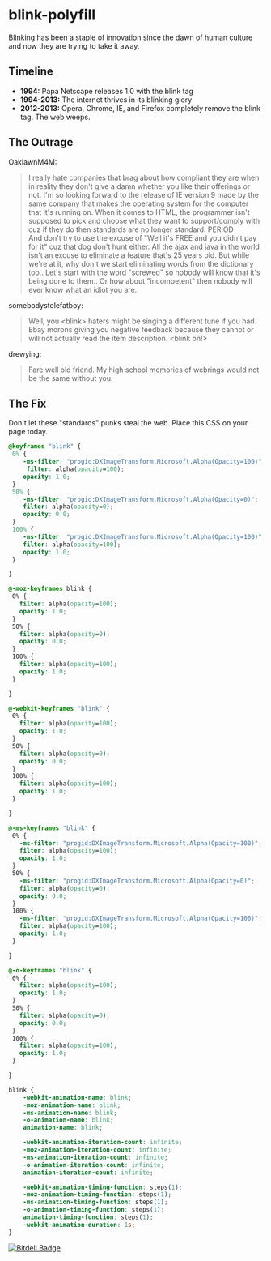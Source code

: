 blink-polyfill
==============

Blinking has been a staple of innovation since the dawn of human culture and now they are trying to take it away.

## Timeline

- __1994:__ Papa Netscape releases 1.0 with the blink tag
- __1994-2013:__ The internet thrives in its blinking glory
- __2012-2013:__ Opera, Chrome, IE, and Firefox completely remove the blink tag. The web weeps.

## The Outrage

OaklawnM4M:
> I really hate companies that brag about how compliant they are when in reality they don't give a damn whether you like their offerings or not. I'm so looking forward to the release of IE version  9 made by the same company that makes the operating system for the computer that it's running on. 
> When it comes to HTML, the programmer isn't supposed to pick and choose what they want to support/comply with cuz if they do then standards are no longer standard.  PERIOD   
> And don't try to use the excuse of "Well it's FREE and you didn't pay for it"  cuz that dog don't hunt either.  All the ajax and java in the world isn't an excuse to eliminate a feature that's 25 years old.  But while we're at it, why don't we start eliminating words from the dictionary too..  Let's start with the word "screwed" so nobody will know that it's being done to them..  Or how about "incompetent" then nobody will ever know what an idiot you are.

somebodystolefatboy:
> Well, you \<blink\> haters might be singing a different tune if you had Ebay morons giving you negative  feedback because they cannot or will not actually read the item description. \<blink on!\>

drewying:
> Fare well old <blink> friend. My high school memories of webrings would not be the same without you.

## The Fix

Don't let these "standards" punks steal the web. Place this CSS on your page today.

```css
@keyframes "blink" {
 0% {
    -ms-filter: "progid:DXImageTransform.Microsoft.Alpha(Opacity=100)";
     filter: alpha(opacity=100);
   	opacity: 1.0;
 }
 50% {
    -ms-filter: "progid:DXImageTransform.Microsoft.Alpha(Opacity=0)";
   	filter: alpha(opacity=0);
   	opacity: 0.0;
 }
 100% {
    -ms-filter: "progid:DXImageTransform.Microsoft.Alpha(Opacity=100)";
   	filter: alpha(opacity=100);
   	opacity: 1.0;
 }

}

@-moz-keyframes blink {
 0% {
   filter: alpha(opacity=100);
   opacity: 1.0;
 }
 50% {
   filter: alpha(opacity=0);
   opacity: 0.0;
 }
 100% {
   filter: alpha(opacity=100);
   opacity: 1.0;
 }

}

@-webkit-keyframes "blink" {
 0% {
   filter: alpha(opacity=100);
   opacity: 1.0;
 }
 50% {
   filter: alpha(opacity=0);
   opacity: 0.0;
 }
 100% {
   filter: alpha(opacity=100);
   opacity: 1.0;
 }

}

@-ms-keyframes "blink" {
 0% {
   -ms-filter: "progid:DXImageTransform.Microsoft.Alpha(Opacity=100)";
   filter: alpha(opacity=100);
   opacity: 1.0;
 }
 50% {
   -ms-filter: "progid:DXImageTransform.Microsoft.Alpha(Opacity=0)";
   filter: alpha(opacity=0);
   opacity: 0.0;
 }
 100% {
   -ms-filter: "progid:DXImageTransform.Microsoft.Alpha(Opacity=100)";
   filter: alpha(opacity=100);
   opacity: 1.0;
 }

}

@-o-keyframes "blink" {
 0% {
   filter: alpha(opacity=100);
   opacity: 1.0;
 }
 50% {
   filter: alpha(opacity=0);
   opacity: 0.0;
 }
 100% {
   filter: alpha(opacity=100);
   opacity: 1.0;
 }

}

blink {
	-webkit-animation-name: blink;
	-moz-animation-name: blink;
	-ms-animation-name: blink;
	-o-animation-name: blink;
	animation-name: blink;

	-webkit-animation-iteration-count: infinite;
	-moz-animation-iteration-count: infinite;
	-ms-animation-iteration-count: infinite;
	-o-animation-iteration-count: infinite;
	animation-iteration-count: infinite;

	-webkit-animation-timing-function: steps(1);
	-moz-animation-timing-function: steps(1);
	-ms-animation-timing-function: steps(1);
	-o-animation-timing-function: steps(1);
	animation-timing-function: steps(1);
	-webkit-animation-duration: 1s;
}
```


[![Bitdeli Badge](https://d2weczhvl823v0.cloudfront.net/wearefractal/blink-polyfill/trend.png)](https://bitdeli.com/free "Bitdeli Badge")

